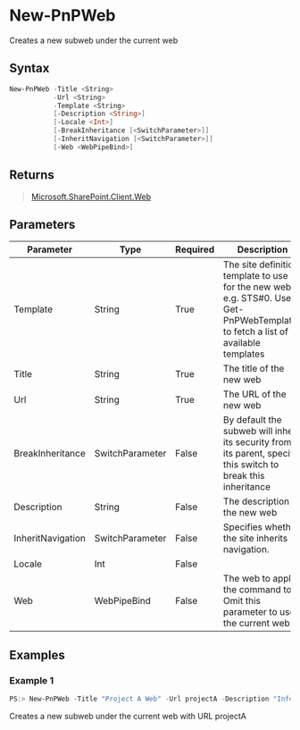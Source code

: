 # New-PnPWeb
Creates a new subweb under the current web
## Syntax
```powershell
New-PnPWeb -Title <String>
           -Url <String>
           -Template <String>
           [-Description <String>]
           [-Locale <Int>]
           [-BreakInheritance [<SwitchParameter>]]
           [-InheritNavigation [<SwitchParameter>]]
           [-Web <WebPipeBind>]
```


## Returns
>[Microsoft.SharePoint.Client.Web](https://msdn.microsoft.com/en-us/library/microsoft.sharepoint.client.web.aspx)

## Parameters
Parameter|Type|Required|Description
---------|----|--------|-----------
|Template|String|True|The site definition template to use for the new web, e.g. STS#0. Use Get-PnPWebTemplates to fetch a list of available templates|
|Title|String|True|The title of the new web|
|Url|String|True|The URL of the new web|
|BreakInheritance|SwitchParameter|False|By default the subweb will inherit its security from its parent, specify this switch to break this inheritance|
|Description|String|False|The description of the new web|
|InheritNavigation|SwitchParameter|False|Specifies whether the site inherits navigation.|
|Locale|Int|False||
|Web|WebPipeBind|False|The web to apply the command to. Omit this parameter to use the current web.|
## Examples

### Example 1
```powershell
PS:> New-PnPWeb -Title "Project A Web" -Url projectA -Description "Information about Project A" -Locale 1033 -Template "STS#0"
```
Creates a new subweb under the current web with URL projectA
